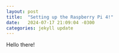 ```yaml
---
layout: post
title:  "Setting up the Raspberry Pi 4!"
date:   2024-07-17 21:09:04 -0300
categories: jekyll update
---
```

Hello there!

